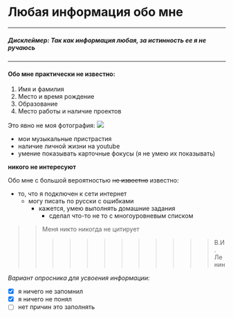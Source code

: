 # Любая информация обо мне

---
##### _Дисклеймер:_ _Так как информация любая, за истинность ее я не ручаюсь_

---

#### Обо мне практически не известно:
1. Имя и фамилия
2. Место и время рождение
3. Образование
4. Место работы и наличие проектов

Это явно не моя фотография:
![](https://avatars.mds.yandex.net/get-kinopoisk-post-img/1362954/fb0281b9deb751bb29db80241bb692dd/960)

- мои музыкальные пристрастия
- наличие личной жизни на youtube
- умение показывать карточные фокусы (я не умею их показывать)
  
**никого не интересуют**

Обо мне с большой вероятностью ~~не известно~~ известно:
- то, что я подключен к сети интернет
  - могу писать по русски с ошибками
    - кажется, умею выполнять домашние задания
      - сделал что-то не то с многоуровневым списком

>> Меня никто никогда не цитирует
>>>>>>>>>>>> В.И. Ленин 

*Вариант опросника для усвоения информации:*

- [X] я ничего не запомнил
- [X] я ничего не понял
- [ ] нет причин это заполнять
